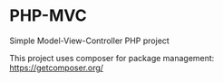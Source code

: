 # PHP-MVC
Simple Model-View-Controller PHP project

This project uses composer for package management:
https://getcomposer.org/
